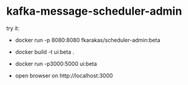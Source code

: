 # kafka-message-scheduler-admin

try it: 

- docker run -p 8080:8080 fkarakas/scheduler-admin:beta

- docker build -t ui:beta .    

- docker run -p3000:5000 ui:beta

- open browser on http://localhost:3000
